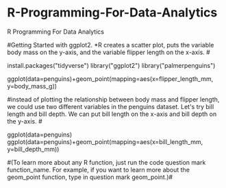 # R-Programming-For-Data-Analytics
R Programming For Data Analytics

#Getting Started with ggplot2. *R creates a scatter plot, puts the variable body mass on the y-axis, and the variable flipper length on the x-axis. #

install.packages("tidyverse")
library("ggplot2")
library("palmerpenguins")

ggplot(data=penguins)+geom_point(mapping=aes(x=flipper_length_mm, y=body_mass_g))

#instead of plotting the relationship between body mass and flipper length, we could use two different variables in the penguins dataset. Let's try bill length and bill depth. We can put bill length on the x-axis and bill depth on the y-axis. #

ggplot(data=penguins)
ggplot(data=penguins)+geom_point(mapping=aes(x=bill_length_mm, y=bill_depth_mm))

#(To learn more about any R function, just run the code question mark function_name. For example, if you want to learn more about the geom_point function, type in question mark geom_point.)#


